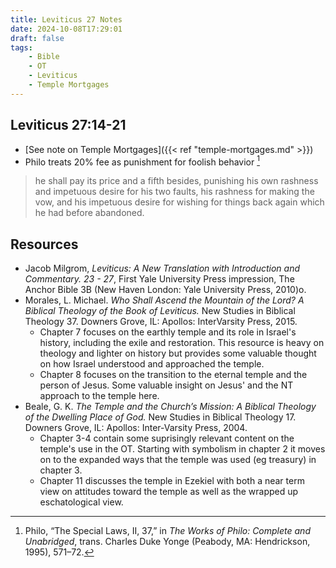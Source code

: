 ```yaml
---
title: Leviticus 27 Notes
date: 2024-10-08T17:29:01
draft: false
tags:
    - Bible
    - OT
    - Leviticus
    - Temple Mortgages
---
```


## Leviticus 27:14-21

- [See note on Temple Mortgages]({{< ref "temple-mortgages.md" >}})
- Philo treats 20% fee as punishment for foolish behavior [^1]

> he shall pay its price and a fifth besides, punishing his own rashness and impetuous desire for his two faults, his rashness for making the vow, and his impetuous desire for wishing for things back again which he had before abandoned.

## Resources

- Jacob Milgrom, <i>Leviticus: A New Translation with Introduction and Commentary. 23 - 27</i>, First Yale University Press impression, The Anchor Bible 3B (New Haven London: Yale University Press, 2010)o.
- Morales, L. Michael. <i>Who Shall Ascend the Mountain of the Lord? A Biblical Theology of the Book of Leviticus.</i> New Studies in Biblical Theology 37. Downers Grove, IL: Apollos: InterVarsity Press, 2015.
    - Chapter 7 focuses on the earthly temple and its role in Israel's history, including the exile and restoration. This resource is heavy on theology and lighter on history but provides some valuable thought on how Israel understood and approached the temple.
    - Chapter 8 focuses on the transition to the eternal temple and the person of Jesus. Some valuable insight on Jesus' and the NT approach to the temple here.
- Beale, G. K. <i>The Temple and the Church’s Mission: A Biblical Theology of the Dwelling Place of God.</i> New Studies in Biblical Theology 17. Downers Grove, IL: Apollos: Inter-Varsity Press, 2004.
    - Chapter 3-4 contain some suprisingly relevant content on the temple's use in the OT. Starting with symbolism in chapter 2 it moves on to the expanded ways that the temple was used (eg treasury) in chapter 3.
    - Chapter 11 discusses the temple in Ezekiel with both a near term view on attitudes toward the temple as well as the wrapped up eschatological view.


[^1]: Philo, “The Special Laws, II, 37,” in <i>The Works of Philo: Complete and Unabridged</i>, trans. Charles Duke Yonge (Peabody, MA: Hendrickson, 1995), 571–72.




